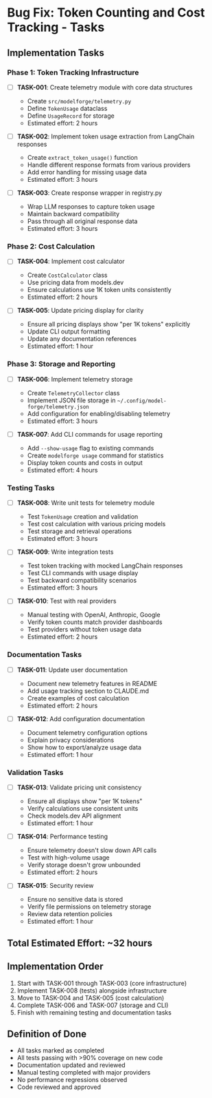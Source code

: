 # Bug Fix: Token Counting and Cost Tracking - Tasks

## Implementation Tasks

### Phase 1: Token Tracking Infrastructure

- [ ] **TASK-001**: Create telemetry module with core data structures
  - Create `src/modelforge/telemetry.py`
  - Define `TokenUsage` dataclass
  - Define `UsageRecord` for storage
  - Estimated effort: 2 hours

- [ ] **TASK-002**: Implement token usage extraction from LangChain responses
  - Create `extract_token_usage()` function
  - Handle different response formats from various providers
  - Add error handling for missing usage data
  - Estimated effort: 3 hours

- [ ] **TASK-003**: Create response wrapper in registry.py
  - Wrap LLM responses to capture token usage
  - Maintain backward compatibility
  - Pass through all original response data
  - Estimated effort: 3 hours

### Phase 2: Cost Calculation

- [ ] **TASK-004**: Implement cost calculator
  - Create `CostCalculator` class
  - Use pricing data from models.dev
  - Ensure calculations use 1K token units consistently
  - Estimated effort: 2 hours

- [ ] **TASK-005**: Update pricing display for clarity
  - Ensure all pricing displays show "per 1K tokens" explicitly
  - Update CLI output formatting
  - Update any documentation references
  - Estimated effort: 1 hour

### Phase 3: Storage and Reporting

- [ ] **TASK-006**: Implement telemetry storage
  - Create `TelemetryCollector` class
  - Implement JSON file storage in `~/.config/model-forge/telemetry.json`
  - Add configuration for enabling/disabling telemetry
  - Estimated effort: 3 hours

- [ ] **TASK-007**: Add CLI commands for usage reporting
  - Add `--show-usage` flag to existing commands
  - Create `modelforge usage` command for statistics
  - Display token counts and costs in output
  - Estimated effort: 4 hours

### Testing Tasks

- [ ] **TASK-008**: Write unit tests for telemetry module
  - Test `TokenUsage` creation and validation
  - Test cost calculation with various pricing models
  - Test storage and retrieval operations
  - Estimated effort: 3 hours

- [ ] **TASK-009**: Write integration tests
  - Test token tracking with mocked LangChain responses
  - Test CLI commands with usage display
  - Test backward compatibility scenarios
  - Estimated effort: 3 hours

- [ ] **TASK-010**: Test with real providers
  - Manual testing with OpenAI, Anthropic, Google
  - Verify token counts match provider dashboards
  - Test providers without token usage data
  - Estimated effort: 2 hours

### Documentation Tasks

- [ ] **TASK-011**: Update user documentation
  - Document new telemetry features in README
  - Add usage tracking section to CLAUDE.md
  - Create examples of cost calculation
  - Estimated effort: 2 hours

- [ ] **TASK-012**: Add configuration documentation
  - Document telemetry configuration options
  - Explain privacy considerations
  - Show how to export/analyze usage data
  - Estimated effort: 1 hour

### Validation Tasks

- [ ] **TASK-013**: Validate pricing unit consistency
  - Ensure all displays show "per 1K tokens"
  - Verify calculations use consistent units
  - Check models.dev API alignment
  - Estimated effort: 1 hour

- [ ] **TASK-014**: Performance testing
  - Ensure telemetry doesn't slow down API calls
  - Test with high-volume usage
  - Verify storage doesn't grow unbounded
  - Estimated effort: 2 hours

- [ ] **TASK-015**: Security review
  - Ensure no sensitive data is stored
  - Verify file permissions on telemetry storage
  - Review data retention policies
  - Estimated effort: 1 hour

## Total Estimated Effort: ~32 hours

## Implementation Order

1. Start with TASK-001 through TASK-003 (core infrastructure)
2. Implement TASK-008 (tests) alongside infrastructure
3. Move to TASK-004 and TASK-005 (cost calculation)
4. Complete TASK-006 and TASK-007 (storage and CLI)
5. Finish with remaining testing and documentation tasks

## Definition of Done

- All tasks marked as completed
- All tests passing with >90% coverage on new code
- Documentation updated and reviewed
- Manual testing completed with major providers
- No performance regressions observed
- Code reviewed and approved
